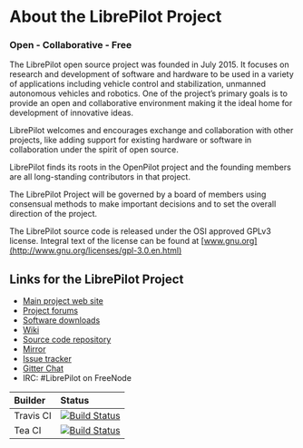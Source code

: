 About the LibrePilot Project
============================

### Open - Collaborative - Free

The LibrePilot open source project was founded in July 2015. It focuses on
research and development of software and hardware to be used in a variety of
applications including vehicle control and stabilization, unmanned autonomous
vehicles and robotics. One of the project’s primary goals is to provide an open
and collaborative environment making it the ideal home for development of
innovative ideas.

LibrePilot welcomes and encourages exchange and collaboration with other
projects, like adding support for existing hardware or software in
collaboration under the spirit of open source.

LibrePilot finds its roots in the OpenPilot project and the founding members
are all long-standing contributors in that project.

The LibrePilot Project will be governed by a board of members using consensual
methods to make important decisions and to set the overall direction of the
project.

The LibrePilot source code is released under the OSI approved GPLv3 license.
Integral text of the license can be found at [www.gnu.org](http://www.gnu.org/licenses/gpl-3.0.en.html)


Links for the LibrePilot Project
--------------------------------

- [Main project web site](https://www.librepilot.org)
- [Project forums](https://forum.librepilot.org)
- [Software downloads](https://librepilot.atlassian.net/wiki/display/LPDOC/Downloads)
- [Wiki](https://librepilot.atlassian.net/wiki/display/LPDOC/Welcome)
- [Source code repository](https://bitbucket.org/librepilot)
- [Mirror](https://github.com/librepilot)
- [Issue tracker](https://librepilot.atlassian.net)
- [Gitter Chat](https://gitter.im/librepilot/LibrePilot)
- IRC: #LibrePilot on FreeNode


| Builder      | Status        |
|:-------------|:--------------|
| Travis CI    |[![Build Status](https://travis-ci.org/librepilot/LibrePilot.svg?branch=next)](https://travis-ci.org/librepilot/LibrePilot)|
| Tea CI       |[![Build Status](https://tea-ci.org/api/badges/librepilot/LibrePilot/status.svg?branch=next)](https://tea-ci.org/librepilot/LibrePilot)|
